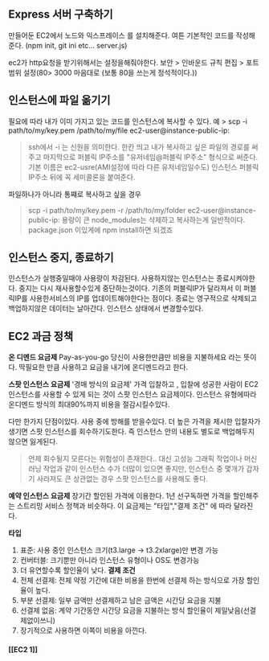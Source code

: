 ## Express 서버  구축하기
만들어둔 EC2에서 노드와 익스프레이스 를 설치해준다.
여튼  기본적인 코드를 작성해준다. (npm init, git ini etc... server.js)

 ec2가 http요청을 받기위해서는 설정을해줘야한다.
 보안 >  인바운드 규칙 편집 > 포트 범위 설정(80> 3000 마음대로 (보통 80을 쓰는게 정석적이다.))
## 인스턴스에 파일 옮기기
필요에 따라 내가 이미 가지고 있는 코드를 인스턴스에 복사할 수 있다.
예 > scp -i path/to/my/key.pem /path/to/my/file ec2-user@instance-public-ip:
> ssh에서 -i  는  신원을 의미한다.
> 한칸 띄고 내가 복사하고 싶은 파일의  경로를 써주고
> 마지막으로 퍼블릭 IP주소를 "유저네임@퍼블릭 IP주소" 형식으로 써준다.
> 기본 이름은  ec2-usre(AMI설정에 따라 다른 유저네임일수도) 인스턴스 퍼블릭IP주소 뒤에 꼭 세미콜론을 붙여준다.

파일하나가 아니라 통쨰로 복사하고 싶을 경우
> scp -i path/to/my/key.pem -r /path/to/my/folder ec2-user@instance-public-ip:
용량이 큰 node_modules는 삭제하고 복사하는게 일반적이다. package.json 이있게에 npm install하면 되겠죠

## 인스턴스 중지, 종료하기
인스턴스가 실행중일때야 사용량이 차감된다. 사용하지않는  인스턴스는 종료시켜야한다.
중지는 다시 재사용할수있게 중단하는것이다.  기존의 퍼블릭IP가 달라져서 이 퍼블릭IP를 사용한서비스의  IP를 업데이트해야한다는  점이다.
종료는  영구적으로 삭제되고  백업하지않은 데이터는 날아간다.
인스턴스 상태에서 변경할수있다.

## EC2 과금 정책
**온 디멘드 요금제**
Pay-as-you-go 당신이 사용한만큼만 비용을 지불하세요 라는 뜻이다.
딱필요한 만큼 사용하고 요금을 내기에 온디멘드라고 한다.

**스팟 인스턴스 요금제**
'경매 방식의  요금제'
가격 입찰하고 , 입찰에  성공한 사람이 EC2인스턴스를 사용할 수 있게 되는 것이 스팟 인스턴스 요금제이다. 인스턴스 유형에따라 온디멘드 방식의 최대90%까지  비용을 절감시킬수있다.

다만 한가지 단점이있다.
사용 중에 방해를  받을수있다. 더 높은 가격을 제시한 입찰자가 생기면 스팟 인스턴스를 회수하기도한다. 즉 인스턴스 안의 내용도 별도로 백업해두지 않으면 잃게된다.
> 언제 회수될지 모른다는  위험성이 존재한다..
> 대신 고성능 그래픽 작업이나 머신러닝 작업과 같이 인스턴스 수가 더많이 있으면 좋지만, 인스턴스 중 몇개가 갑자기 사라져도 큰 상관없는 경우 스팟 인스턴스를 사용해도 좋다.

**예약  인스턴스 요금제**
장기간 할인된 가격에  이용한다. 1년 선구독하면 가격을 할인해주는 스트리밍 서비스 정책과 비슷하다.
이 요금제는 "타입","결제 조건" 에 따라 달라진다.

**타입**
1. 표준:  사용 중인 인스턴스 크기(t3.large -> t3.2xlarge)만  변경 가능
2. 컨버터블: 크기뿐만 아니라 인스턴스 유형이나 OS도 변경가능
3. 더 유연할수록 할인율이 낮다.
**결제 조건**
4. 전체 선결제: 전체 약정 기간에 대한 비용을 한번에 선결제 하는  방식으로 가장 할인율이 높다.
5. 부분 선결제:  일부 금액만 선결제하고 남은  금액은 시간당 요금을 지불
6. 선결제 없음: 계약 기간동안 시간당 요금을 지불하는 방식 할인율이 제일낮음(선결제없이쓰니)
7. 장기적으로  사용하면  이쪽이 비용을 아낀다.


#### [[EC2 1]]